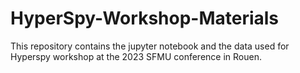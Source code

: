 # HyperSpy-Workshop-Materials
This repository contains the jupyter notebook and the data used for Hyperspy workshop at the 2023 SFMU conference in Rouen.
